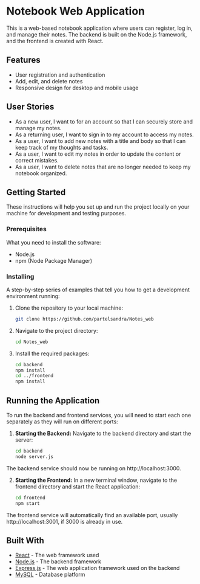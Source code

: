 # Notebook Web Application

This is a web-based notebook application where users can register, log in, and manage their notes. The backend is built on the Node.js framework, and the frontend is created with React.

## Features

- User registration and authentication
- Add, edit, and delete notes
- Responsive design for desktop and mobile usage

## User Stories

- As a new user, I want to for an account so that I can securely store and manage my notes.
- As a returning user, I want to sign in to my account to access my notes.
- As a user, I want to add new notes with a title and body so that I can keep track of my thoughts and tasks.
- As a user, I want to edit my notes in order to update the content or correct mistakes.
- As a user, I want to delete notes that are no longer needed to keep my notebook organized.

## Getting Started

These instructions will help you set up and run the project locally on your machine for development and testing purposes.

### Prerequisites

What you need to install the software:

- Node.js
- npm (Node Package Manager)

### Installing

A step-by-step series of examples that tell you how to get a development environment running:

1. Clone the repository to your local machine:

   ```bash
   git clone https://github.com/partelsandra/Notes_web

2. Navigate to the project directory: 
   ```bash
   cd Notes_web

3. Install the required packages:
   ```bash
   cd backend
   npm install
   cd ../frontend
   npm install

## Running the Application

To run the backend and frontend services, you will need to start each one separately as they will run on different ports:

1. **Starting the Backend:**
Navigate to the backend directory and start the server:
   ```bash
   cd backend
   node server.js

The backend service should now be running on http://localhost:3000.

2. **Starting the Frontend:**
In a new terminal window, navigate to the frontend directory and start the React application:
   ```bash
   cd frontend
   npm start

The frontend service will automatically find an available port, usually http://localhost:3001, if 3000 is already in use.

## Built With

- [React](https://reactjs.org/) - The web framework used
- [Node.js](https://nodejs.org/) - The backend framework
- [Express.js](...) - The web application framework used on the backend
- [MySQL](https://www.mysql.com/) - Database platform
